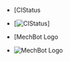 - [CIStatus
+ [![CIStatus](https://github.com/mechmind-dwv/mechbot-2x/actions/workflows/ci-cd.yml/badge.svg)]

- [MechBot Logo
+ ![MechBot Logo](/mechbot-logo.png)
